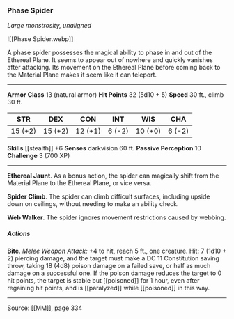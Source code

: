 ### Phase Spider
_Large monstrosity, unaligned_

![[Phase Spider.webp]]

A phase spider possesses the magical ability to phase in and out of the Ethereal Plane. It seems to appear out of nowhere and quickly vanishes after attacking. Its movement on the Ethereal Plane before coming back to the Material Plane makes it seem like it can teleport.





---

**Armor Class** 13 (natural armor)
**Hit Points** 32 (5d10 + 5)
**Speed** 30 ft., climb 30 ft.

| STR     | DEX     | CON     | INT     | WIS     | CHA     |
|---------|---------|---------|---------|---------|---------|
| 15 (+2) | 15 (+2) | 12 (+1) | 6 (-2) | 10 (+0) | 6 (-2) |

**Skills** [[stealth]] +6
**Senses** darkvision 60 ft.
**Passive Perception** 10
**Challenge** 3 (700 XP)

---

**Ethereal Jaunt**. As a bonus action, the spider can magically shift from the Material Plane to the Ethereal Plane, or vice versa.

**Spider Climb**. The spider can climb difficult surfaces, including upside down on ceilings, without needing to make an ability check.

**Web Walker**. The spider ignores movement restrictions caused by webbing.

##### Actions
**Bite**. _Melee Weapon Attack:_ +4 to hit, reach 5 ft., one creature. Hit: 7 (1d10 + 2) piercing damage, and the target must make a DC 11 Constitution saving throw, taking 18 (4d8) poison damage on a failed save, or half as much damage on a successful one. If the poison damage reduces the target to 0 hit points, the target is stable but [[poisoned]] for 1 hour, even after regaining hit points, and is [[paralyzed]] while [[poisoned]] in this way.


---

Source: [[MM]], page 334